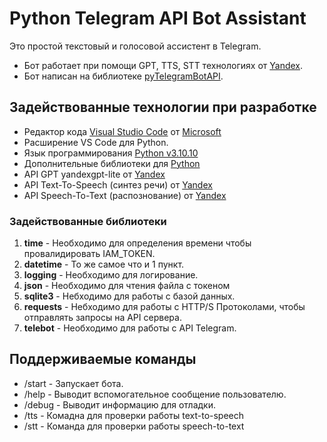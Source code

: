 # Python Telegram API Bot Assistant
Это простой текстовый и голосовой ассистент в Telegram.  
* Бот работает при помощи GPT, TTS, STT технологиях от [Yandex](ya.ru).  
* Бот написан на библиотеке [pyTelegramBotAPI](https://github.com/eternnoir/pyTelegramBotAPI).
## Задействованные технологии при разработке
* Редактор кода [Visual Studio Code](code.visualstudio.com) от [Microsoft](microsoft.com)
* Расширение VS Code для Python.
* Язык программирования [Python v3.10.10](https://www.python.org/downloads/release/python-31010/)
* Дополнительные библиотеки для [Python](python.org)
* API GPT yandexgpt-lite от [Yandex](ya.ru)
* API Text-To-Speech (синтез речи) от [Yandex](ya.ru)
* API Speech-To-Text (распознование) от [Yandex](ya.ru)
### Задействованные библиотеки
1. **time**  - Необходимо для определения времени чтобы провалидировать IAM_TOKEN.
2. **datetime** - То же самое что и 1 пункт.
3. **logging** - Необходимо для логирование.
4. **json** - Необходимо для чтения файла с токеном
5. **sqlite3** - Небходимо для работы с базой данных.
6. **requests** - Небходимо для работы с HTTP/S Протоколами, чтобы отправлять запросы на API сервера.
7. **telebot** - Необходимо для работы с API Telegram.

## Поддерживаемые команды
* /start - Запускает бота.
* /help - Выводит вспомогательное сообщение пользователю.
* /debug - Выводит информацию для отладки.
* /tts - Комадна для проверки работы text-to-speech
* /stt - Команда для проверки работы speech-to-text